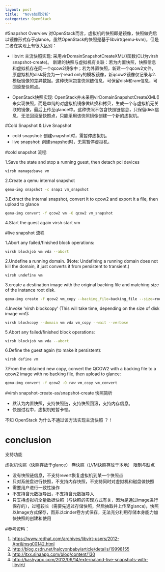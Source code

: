 ```yaml
---
layout: post
title:  "Nova快照分析"
categories: OpenStack
---
```


#Snapshot Overview
对OpenStack而言，虚拟机的快照即是镜像，快照做完后以镜像形式存于glance。虽然OpenStack的快照是基于libvirt(qemu-kvm)，但是二者在实现上有很大区别：

- libvirt 主流快照实现: 采用virDomainSnapshotCreateXML()函数(CLI为virsh snapshot-create)。 新建的快照与虚拟机有关联：若为内置快照，快照信息和虚拟机存在同一个qcow2镜像中；若为外置快照，新建一个qcow2文件，原虚拟机的disk将变为一个read only的模板镜像，新qcow2镜像仅记录与2.模板镜像的差异数据。这种快照包含快照链信息，可保留disk和ram信息，可回滚至快照点。

- OpenStack快照实现: OpenStack并未采用virDomainSnapshotCreateXML()来实现快照，而是单纯的对虚拟机镜像做转换和拷贝，生成一个与虚拟机无关联的镜像，最后上传至glance中。这种快照不包含快照链信息，只保留disk信息，无法回滚至快照点，只能采用该快照镜像创建一个新的虚拟机。

#Cold Snapshot & Live Snapshot

- cold snapshot: 创建snapshot时，需暂停虚拟机。
- live snapshot: 创建snapshot时，无需暂停虚拟机。

#cold snapshot 流程:

1.Save the state and stop a running guest, then detach pci devices

```bash
virsh managedsave vm
```
2.Create a qemu internal snapshot

```bash
qemu-img snapshot -c snap1 vm_snapshot
```

3.Extract the internal snapshot, convert it to qcow2 and export it a file, then upload to glance

```bash
qemu-img convert -f qcow2 vm -O qcow2 vm_snapshot
```

4.Start the guest again
virsh start vm
 
#live snapshot 流程

1.Abort any failed/finished block operations:

```bash
virsh blockjob vm vda --abort
```

2.Undefine a running domain. (Note: Undefining a running domain does not kill the domain, it just converts it from persistent to transient.)

```bash
virsh undefine vm
```

3.create a destination image with the original backing file and matching size of the instance root disk.

```bash
qemu-img create -f qcow2 vm_copy --backing_file=backing_file --size=root_disk_size
```

4.Invoke 'virsh blockcopy' (This will take time, depending on the size of disk image vm1):

```bash
virsh blockcopy --domain vm vda vm_copy --wait --verbose
```

5.Abort any failed/finished block operations:

```bash
virsh blockjob vm vda --abort
```

6.Define the guest again (to make it persistent):

```bash
virsh define vm
```

7.From the obtained new copy, convert the QCOW2 with a backing file to a qcow2 image with no backing file, then upload to glance:

```bash
qemu-img convert -f qcow2 -O raw vm_copy vm_convert
```

#virsh snapshot-create-as/snapshot-create 快照简析 

- 默认为内置快照，支持快照链，支持快照回滚，支持内存信息。
- 快照过程中，虚拟机短暂卡顿。

不知 OpenStack 为什么不通过该方法实现主流快照 ？！


# conclusion

支持功能

虚拟机快照（快照存放于glance）
卷快照（LVM快照存放于本地）
限制与缺点

- 没有快照链信息，不支持revert恢复虚拟机到某一个快照点
- 只对系统盘进行快照，不支持内存快照，不支持同时对虚拟机和磁盘做快照
- 需要用户进行一致性操作
- 不支持含元数据导出，不支持含元数据导入
- 只支持虚拟机全量数据快照（与快照的实现方式有关，因为是通过image进行保存的），过程较长（需要先通过存储快照，然后抽取并上传至glance)，快照以Image方式保存，而非以cinder卷方式保存，无法充分利用存储本身能力加快快照的创建和使用

#参考资料：
1. https://www.redhat.com/archives/libvirt-users/2012-April/msg00142.html
2. http://blog.csdn.net/halcyonbaby/article/details/19998155
2. http://itxx.sinaapp.com/blog/content/130
3. http://kashyapc.com/2012/09/14/externaland-live-snapshots-with-libvirt/
